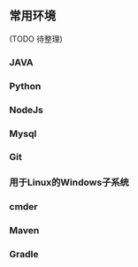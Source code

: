 ## 常用环境
 (TODO 待整理)
  ### JAVA
  
  ### Python
  
  ### NodeJs
  
  ### Mysql
  
  ### Git
  
  ### 用于Linux的Windows子系统
  
  ### cmder
  
  ### Maven
  
  ### Gradle
  
  
  